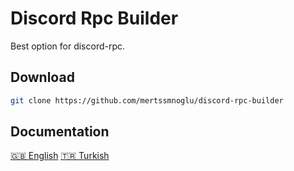 # Discord Rpc Builder

Best option for discord-rpc.

## Download

```bash
git clone https://github.com/mertssmnoglu/discord-rpc-builder
```

## Documentation

[🇬🇧 English](https://github.com/mertssmnoglu/discord-rpc-builder/tree/master/docs/english.md)
[🇹🇷 Turkish](https://github.com/mertssmnoglu/discord-rpc-builder/tree/master/docs/türkçe.md)